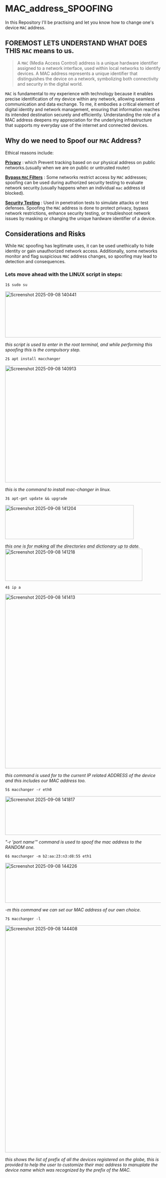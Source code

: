 # MAC_address_SPOOFING
In this Repository I'll be practising and let you know how to change one's device `MAC` address.

## FOREMOST LETS UNDERSTAND WHAT DOES THIS `MAC` means to us.
> A `MAC` (Media Access Control) address is a unique hardware identifier assigned to a network interface, used within local networks to identify devices. 
A MAC address represents a unique identifier that distinguishes the device on a network, symbolizing both connectivity and security in the digital world.

`MAC` is fundamental to my experience with technology because it enables precise identification of my device within any network, allowing seamless communication and data exchange. To me, it embodies a critical element of digital identity and network management, ensuring that information reaches its intended destination securely and efficiently. Understanding the role of a MAC address deepens my appreciation for the underlying infrastructure that supports my everyday use of the internet and connected devices.


## Why do we need to Spoof our `MAC` Address?
Ethical reasons include:

<ins>**Privacy**</ins> : which Prevent tracking based on our physical address on public networks.(usually when we are on public or untrusted router)

<ins>**Bypass `MAC` Filters**</ins> : Some networks restrict access by `MAC` addresses; spoofing can be used during authorized security testing to evaluate network security.(usually happens when an individual `mac` address id blocked).

<ins>**Security Testing**</ins> : Used in penetration tests to simulate attacks or test defenses.
Spoofing the `MAC` address is done to protect privacy, bypass network restrictions, enhance security testing, or troubleshoot network issues by masking or changing the unique hardware identifier of a device.

## Considerations and Risks
While `MAC` spoofing has legitimate uses, it can be used unethically to hide identity or gain unauthorized network access. Additionally, some networks monitor and flag suspicious `MAC` address changes, so spoofing may lead to detection and consequences.

### Lets move ahead with the LINUX script in steps:
```
1$ sudo su
```
<img width="549" height="149" alt="Screenshot 2025-09-08 140441" src="https://github.com/user-attachments/assets/e454df9b-01d9-4fdf-8830-e13dbdc8e692" />

*this script is used to enter in the root terminal, and while performing this spoofing this is the compulsory step.*

```
2$ apt install macchanger
```
<img width="953" height="378" alt="Screenshot 2025-09-08 140913" src="https://github.com/user-attachments/assets/81c83f6c-6c84-4f66-86db-eade3b2228da" />

*this is the command to install mac-changer in linux.*

```
3$ apt-get update && upgrade
```
<img width="416" height="110" alt="Screenshot 2025-09-08 141204" src="https://github.com/user-attachments/assets/6a0649ee-c517-49a6-a90b-8de55bfde393" />

*this one is for making all the directories and dictionary up to date.*
<img width="444" height="104" alt="Screenshot 2025-09-08 141218" src="https://github.com/user-attachments/assets/09f056c9-7fdf-4665-b008-96116f12738f" />

```
4$ ip a
```
<img width="959" height="563" alt="Screenshot 2025-09-08 141413" src="https://github.com/user-attachments/assets/77980d1f-1398-434b-8b68-9e1281c7f2f5" />

*this command is used for to the current IP related ADDRESS of the device and this includes our MAC address too.*

```
5$ macchanger -r eth0
```
<img width="563" height="125" alt="Screenshot 2025-09-08 141817" src="https://github.com/user-attachments/assets/bbcac543-35f8-428c-be84-a9950d89cdee" />


*"-r 'port name'" command is used to spoof the mac address to the RANDOM one.*

```
6$ macchanger -m b2:aa:23:n3:d8:55 eth1 
```
<img width="597" height="129" alt="Screenshot 2025-09-08 144226" src="https://github.com/user-attachments/assets/8b371792-5471-420b-b835-56b621b5ba5e" />


*-m this command we can set our MAC address of our own choice.*

```
7$ macchanger -l
```
<img width="941" height="733" alt="Screenshot 2025-09-08 144408" src="https://github.com/user-attachments/assets/4b94f194-1fab-400d-8a70-f1f1b535919b" />

*this shows the list of prefix of all the devices registered on the globe, this is provided to help the user to customize their mac address to manuplate the device name which was recognized by the prefix of the MAC.*


